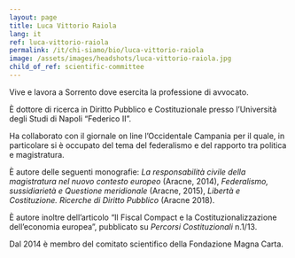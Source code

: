 ```yaml
---
layout: page
title: Luca Vittorio Raiola
lang: it
ref: luca-vittorio-raiola
permalink: /it/chi-siamo/bio/luca-vittorio-raiola
image: /assets/images/headshots/luca-vittorio-raiola.jpg
child_of_ref: scientific-committee
---
```


Vive e lavora a Sorrento dove esercita la professione di avvocato.

È dottore di ricerca in Diritto Pubblico e Costituzionale presso l’Università degli
Studi di Napoli “Federico II”.

Ha collaborato con il giornale on line l’Occidentale Campania per il quale, in
particolare si è occupato del tema del federalismo e del rapporto tra politica e
magistratura.

È autore delle seguenti monografie: *La responsabilità civile della magistratura nel
nuovo contesto europeo* (Aracne, 2014), *Federalismo, sussidiarietà e Questione
meridionale* (Aracne, 2015), *Libertà e Costituzione. Ricerche di Diritto Pubblico*
(Aracne 2018).

È autore inoltre dell’articolo “Il Fiscal Compact e la Costituzionalizzazione
dell’economia europea”, pubblicato su *Percorsi Costituzionali* n.1/13.

Dal 2014 è membro del comitato scientifico della Fondazione Magna Carta.
